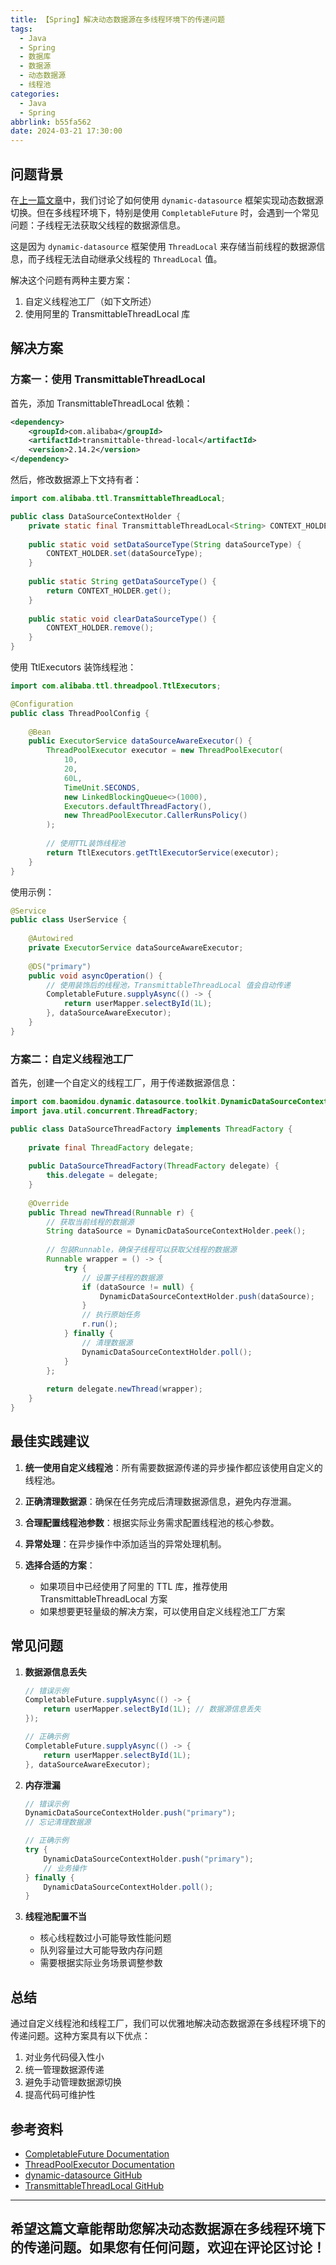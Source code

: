 ```yaml
---
title: 【Spring】解决动态数据源在多线程环境下的传递问题
tags:
  - Java
  - Spring
  - 数据库
  - 数据源
  - 动态数据源
  - 线程池
categories:
  - Java
  - Spring
abbrlink: b55fa562
date: 2024-03-21 17:30:00
---
```


## 问题背景

在[上一篇文章](/archives/b55fa561.html)中，我们讨论了如何使用 `dynamic-datasource` 框架实现动态数据源切换。但在多线程环境下，特别是使用 `CompletableFuture` 时，会遇到一个常见问题：子线程无法获取父线程的数据源信息。

这是因为 `dynamic-datasource` 框架使用 `ThreadLocal` 来存储当前线程的数据源信息，而子线程无法自动继承父线程的 `ThreadLocal` 值。

解决这个问题有两种主要方案：
1. 自定义线程池工厂（如下文所述）
2. 使用阿里的 TransmittableThreadLocal 库

## 解决方案

### 方案一：使用 TransmittableThreadLocal

首先，添加 TransmittableThreadLocal 依赖：

```xml
<dependency>
    <groupId>com.alibaba</groupId>
    <artifactId>transmittable-thread-local</artifactId>
    <version>2.14.2</version>
</dependency>
```

然后，修改数据源上下文持有者：

```java
import com.alibaba.ttl.TransmittableThreadLocal;

public class DataSourceContextHolder {
    private static final TransmittableThreadLocal<String> CONTEXT_HOLDER = new TransmittableThreadLocal<>();
    
    public static void setDataSourceType(String dataSourceType) {
        CONTEXT_HOLDER.set(dataSourceType);
    }
    
    public static String getDataSourceType() {
        return CONTEXT_HOLDER.get();
    }
    
    public static void clearDataSourceType() {
        CONTEXT_HOLDER.remove();
    }
}
```

使用 TtlExecutors 装饰线程池：

```java
import com.alibaba.ttl.threadpool.TtlExecutors;

@Configuration
public class ThreadPoolConfig {
    
    @Bean
    public ExecutorService dataSourceAwareExecutor() {
        ThreadPoolExecutor executor = new ThreadPoolExecutor(
            10,
            20,
            60L,
            TimeUnit.SECONDS,
            new LinkedBlockingQueue<>(1000),
            Executors.defaultThreadFactory(),
            new ThreadPoolExecutor.CallerRunsPolicy()
        );
        
        // 使用TTL装饰线程池
        return TtlExecutors.getTtlExecutorService(executor);
    }
}
```

使用示例：

```java
@Service
public class UserService {
    
    @Autowired
    private ExecutorService dataSourceAwareExecutor;
    
    @DS("primary")
    public void asyncOperation() {
        // 使用装饰后的线程池，TransmittableThreadLocal 值会自动传递
        CompletableFuture.supplyAsync(() -> {
            return userMapper.selectById(1L);
        }, dataSourceAwareExecutor);
    }
}
```

### 方案二：自定义线程池工厂

首先，创建一个自定义的线程工厂，用于传递数据源信息：

```java
import com.baomidou.dynamic.datasource.toolkit.DynamicDataSourceContextHolder;
import java.util.concurrent.ThreadFactory;

public class DataSourceThreadFactory implements ThreadFactory {
    
    private final ThreadFactory delegate;
    
    public DataSourceThreadFactory(ThreadFactory delegate) {
        this.delegate = delegate;
    }
    
    @Override
    public Thread newThread(Runnable r) {
        // 获取当前线程的数据源
        String dataSource = DynamicDataSourceContextHolder.peek();
        
        // 包装Runnable，确保子线程可以获取父线程的数据源
        Runnable wrapper = () -> {
            try {
                // 设置子线程的数据源
                if (dataSource != null) {
                    DynamicDataSourceContextHolder.push(dataSource);
                }
                // 执行原始任务
                r.run();
            } finally {
                // 清理数据源
                DynamicDataSourceContextHolder.poll();
            }
        };
        
        return delegate.newThread(wrapper);
    }
}
```

## 最佳实践建议

1. **统一使用自定义线程池**：所有需要数据源传递的异步操作都应该使用自定义的线程池。

2. **正确清理数据源**：确保在任务完成后清理数据源信息，避免内存泄漏。

3. **合理配置线程池参数**：根据实际业务需求配置线程池的核心参数。

4. **异常处理**：在异步操作中添加适当的异常处理机制。

5. **选择合适的方案**：
   - 如果项目中已经使用了阿里的 TTL 库，推荐使用 TransmittableThreadLocal 方案
   - 如果想要更轻量级的解决方案，可以使用自定义线程池工厂方案

## 常见问题

1. **数据源信息丢失**
   ```java
   // 错误示例
   CompletableFuture.supplyAsync(() -> {
       return userMapper.selectById(1L); // 数据源信息丢失
   });
   
   // 正确示例
   CompletableFuture.supplyAsync(() -> {
       return userMapper.selectById(1L);
   }, dataSourceAwareExecutor);
   ```

2. **内存泄漏**
   ```java
   // 错误示例
   DynamicDataSourceContextHolder.push("primary");
   // 忘记清理数据源
   
   // 正确示例
   try {
       DynamicDataSourceContextHolder.push("primary");
       // 业务操作
   } finally {
       DynamicDataSourceContextHolder.poll();
   }
   ```

3. **线程池配置不当**
   - 核心线程数过小可能导致性能问题
   - 队列容量过大可能导致内存问题
   - 需要根据实际业务场景调整参数

## 总结

通过自定义线程池和线程工厂，我们可以优雅地解决动态数据源在多线程环境下的传递问题。这种方案具有以下优点：

1. 对业务代码侵入性小
2. 统一管理数据源传递
3. 避免手动管理数据源切换
4. 提高代码可维护性

## 参考资料

- [CompletableFuture Documentation](https://docs.oracle.com/javase/8/docs/api/java/util/concurrent/CompletableFuture.html)
- [ThreadPoolExecutor Documentation](https://docs.oracle.com/javase/8/docs/api/java/util/concurrent/ThreadPoolExecutor.html)
- [dynamic-datasource GitHub](https://github.com/baomidou/dynamic-datasource-spring-boot-starter)
- [TransmittableThreadLocal GitHub](https://github.com/alibaba/transmittable-thread-local)

---

希望这篇文章能帮助您解决动态数据源在多线程环境下的传递问题。如果您有任何问题，欢迎在评论区讨论！
--- 
 